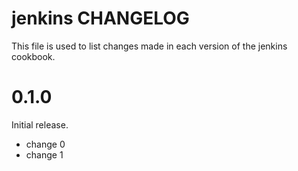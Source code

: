 # jenkins CHANGELOG

This file is used to list changes made in each version of the jenkins cookbook.

# 0.1.0

Initial release.

- change 0
- change 1

